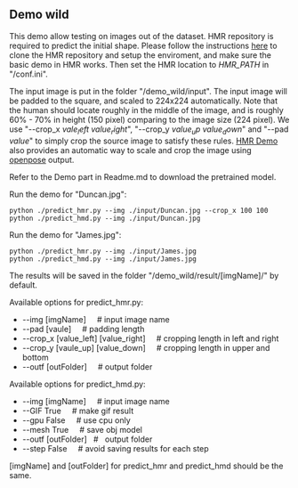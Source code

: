 ## Demo wild
This demo allow testing on images out of the dataset.  HMR repository is required to predict the initial shape. Please follow the instructions [here](https://github.com/akanazawa/hmr/blob/master/README.md) to clone the HMR repository and setup the enviroment, and make sure the basic demo in HMR works.  Then set the HMR location to *HMR_PATH* in "/conf.ini".

The input image is put in the folder "/demo_wild/input".  The input image will be padded to the square, and scaled to 224x224 automatically.  Note that the human should locate roughly in the middle of the image, and is roughly 60% - 70% in height (150 pixel) comparing to the image size (224 pixel).  We use "--crop_x $vale_left$ $value_right$", "--crop_y $value_up$ $value_down$" and "--pad $value$" to simply crop the source image to satisfy these rules.  [HMR Demo](https://github.com/akanazawa/hmr/blob/master/README.md) also provides an automatic way to scale and crop the image using [openpose](https://github.com/CMU-Perceptual-Computing-Lab/openpose) output.

Refer to the Demo part in Readme.md to download the pretrained model.

Run the demo for "Duncan.jpg":
```
python ./predict_hmr.py --img ./input/Duncan.jpg --crop_x 100 100
python ./predict_hmd.py --img ./input/Duncan.jpg
```

Run the demo for "James.jpg":
```
python ./predict_hmr.py --img ./input/James.jpg
python ./predict_hmd.py --img ./input/James.jpg
```

The results will be saved in the folder "/demo_wild/result/[imgName]/" by default. 

Available options for predict_hmr.py:
+ --img [imgName] &nbsp; &nbsp; # input image name
+ --pad [vaule] &nbsp; &nbsp; # padding length
+ --crop_x [value_left] [value_right] &nbsp; &nbsp; # cropping length in left and right
+ --crop_y [vaule_up] [value_down] &nbsp; &nbsp; # cropping length in upper and bottom
+ --outf [outFolder] &nbsp; &nbsp; # output folder

Available options for predict_hmd.py:
+ --img [imgName] &nbsp; &nbsp; # input image name
+ --GIF True &nbsp; &nbsp; # make gif result
+ --gpu False &nbsp; &nbsp; # use cpu only
+ --mesh True &nbsp; &nbsp; # save obj model
+ --outf [outFolder] &nbsp; # &nbsp; output folder
+ --step False &nbsp; &nbsp; # avoid saving results for each step

[imgName] and [outFolder] for predict_hmr and predict_hmd should be the same.
